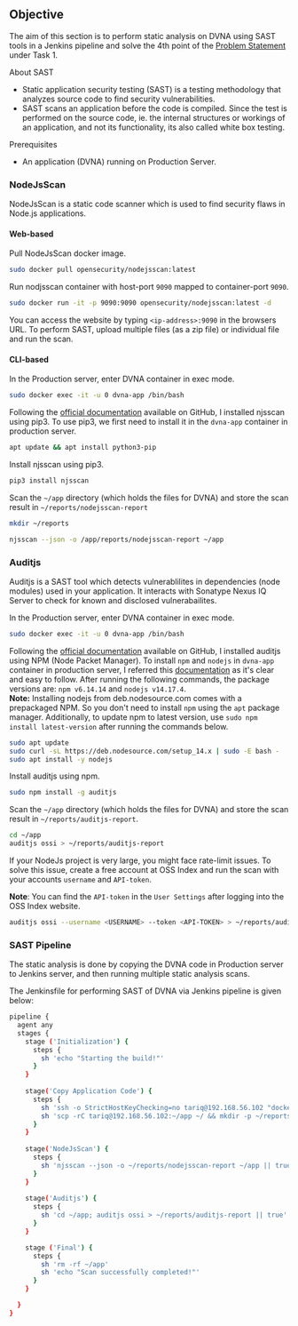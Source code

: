 ## **Objective**

The aim of this section is to perform static analysis on DVNA using SAST tools in a Jenkins pipeline and solve the 4th point of the [Problem Statement](problem_statements.md) under Task 1.

About SAST

-   Static application security testing (SAST) is a testing methodology that analyzes source code to find security vulnerabilities.
-   SAST scans an application before the code is compiled. Since the test is performed on the source code, ie. the internal structures or workings of an application, and not its functionality, its also called white box testing.

Prerequisites

-   An application (DVNA) running on Production Server.

### **NodeJsScan**

NodeJsScan is a static code scanner which is used to find security flaws in Node.js applications.

#### Web-based 

Pull NodeJsScan docker image.

```bash
sudo docker pull opensecurity/nodejsscan:latest
```
    
Run nodjsscan container with host-port `9090` mapped to container-port `9090`.

```bash
sudo docker run -it -p 9090:9090 opensecurity/nodejsscan:latest -d
```
    
You can access the website by typing `<ip-address>:9090` in the browsers URL. To perform SAST, upload multiple files (as a zip file) or individual file and run the scan.

#### CLI-based

 In the Production server, enter DVNA container in exec mode.

```bash
sudo docker exec -it -u 0 dvna-app /bin/bash
```

Following the [official documentation](https://github.com/ajinabraham/nodejsscan) available on GitHub, I installed njsscan using pip3. To use pip3, we first need to install it in the `dvna-app` container in production server.

```bash
apt update && apt install python3-pip
```

Install njsscan using pip3.

```bash
pip3 install njsscan
```

Scan the `~/app` directory (which holds the files for DVNA) and store the scan result in `~/reports/nodejsscan-report`

```bash
mkdir ~/reports

njsscan --json -o /app/reports/nodejsscan-report ~/app
```

### **Auditjs**

Auditjs is a SAST tool which detects vulnerablilites in dependencies (node modules) used in your application. It interacts with Sonatype Nexus IQ Server to check for known and disclosed vulnerabailites.

In the Production server, enter DVNA container in exec mode.

```bash
sudo docker exec -it -u 0 dvna-app /bin/bash
```

Following the [official documentation](https://github.com/ajinabraham/nodejsscan) available on GitHub, I installed auditjs using NPM (Node Packet Manager). To install `npm` and `nodejs` in `dvna-app` container in production server, I referred this [documentation](https://www.tecmint.com/install-nodejs-npm-in-centos-ubuntu/) as it's clear and easy to follow. After running the following commands, the package versions are: `npm v6.14.14` and `nodejs v14.17.4`.  
**Note:** Installing nodejs from deb.nodesource.com comes with a prepackaged NPM. So you don't need to install `npm` using the `apt` package manager. Additionally, to update npm to latest version, use `sudo npm install latest-version` after running the commands below. 

```bash
sudo apt update
sudo curl -sL https://deb.nodesource.com/setup_14.x | sudo -E bash -
sudo apt install -y nodejs
```

Install auditjs using npm.

```bash
sudo npm install -g auditjs
```

Scan the `~/app` directory (which holds the files for DVNA) and store the scan result in `~/reports/auditjs-report`. 

```bash
cd ~/app
auditjs ossi > ~/reports/auditjs-report
```

If your NodeJs project is very large, you might face rate-limit issues. To solve this issue, create a free account
at OSS Index and run the scan with your accounts `username` and `API-token`. 

**Note**: You can find the `API-token` in the `User Settings` after logging into the OSS Index website.

```bash
auditjs ossi --username <USERNAME> --token <API-TOKEN> > ~/reports/auditjs-report
```

### **SAST Pipeline**

The static analysis is done by copying the DVNA code in Production server to Jenkins server, and then running multiple static analysis scans.

The Jenkinsfile for performing SAST of DVNA via Jenkins pipeline is given below:

```bash
pipeline {
  agent any
  stages {
    stage ('Initialization') {
      steps {
        sh 'echo "Starting the build!"'
      }
    }
    
    stage('Copy Application Code') {
      steps {
        sh 'ssh -o StrictHostKeyChecking=no tariq@192.168.56.102 "docker start dvna-mysql && docker start dvna-app; docker cp dvna-app:/app/ ~/; docker stop dvna-app && docker stop dvna-mysql;"'
        sh 'scp -rC tariq@192.168.56.102:~/app ~/ && mkdir -p ~/reports'
      }
    }
    
    stage('NodeJsScan') {
      steps {
        sh 'njsscan --json -o ~/reports/nodejsscan-report ~/app || true'
      }
    }
    
    stage('Auditjs') {
      steps {
        sh 'cd ~/app; auditjs ossi > ~/reports/auditjs-report || true'
      }
    }

    stage ('Final') {
      steps {
        sh 'rm -rf ~/app'
        sh 'echo "Scan successfully completed!"'
      }
    }

  }
}

```
